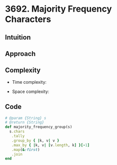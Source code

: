 # 3692. Majority Frequency Characters

## Intuition

## Approach
<!-- Describe your approach to solving the problem. -->

## Complexity

- Time complexity:
<!-- Add your time complexity here, e.g. $$O(n)$$ -->

- Space complexity:
<!-- Add your space complexity here, e.g. $$O(n)$$ -->

## Code

```ruby
# @param {String} s
# @return {String}
def majority_frequency_group(s)
  s.chars
   .tally
   .group_by { |k, v| v }
   .max_by { |k, v| [v.length, k] }[-1]
   .map(&:first)
   .join
end
```
